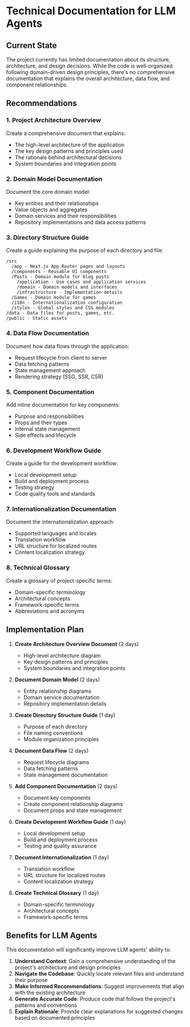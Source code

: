 # Technical Documentation for LLM Agents

## Current State

The project currently has limited documentation about its structure, architecture, and design decisions. While the code is well-organized following domain-driven design principles, there's no comprehensive documentation that explains the overall architecture, data flow, and component relationships.

## Recommendations

### 1. Project Architecture Overview

Create a comprehensive document that explains:

- The high-level architecture of the application
- The key design patterns and principles used
- The rationale behind architectural decisions
- System boundaries and integration points

### 2. Domain Model Documentation

Document the core domain model:

- Key entities and their relationships
- Value objects and aggregates
- Domain services and their responsibilities
- Repository implementations and data access patterns

### 3. Directory Structure Guide

Create a guide explaining the purpose of each directory and file:

```
/src
  /app - Next.js App Router pages and layouts
  /components - Reusable UI components
  /Posts - Domain module for blog posts
    /application - Use cases and application services
    /domain - Domain models and interfaces
    /infrastructure - Implementation details
  /Games - Domain module for games
  /i18n - Internationalization configuration
  /styles - Global styles and CSS modules
/data - Data files for posts, games, etc.
/public - Static assets
```

### 4. Data Flow Documentation

Document how data flows through the application:

- Request lifecycle from client to server
- Data fetching patterns
- State management approach
- Rendering strategy (SSG, SSR, CSR)

### 5. Component Documentation

Add inline documentation for key components:

- Purpose and responsibilities
- Props and their types
- Internal state management
- Side effects and lifecycle

### 6. Development Workflow Guide

Create a guide for the development workflow:

- Local development setup
- Build and deployment process
- Testing strategy
- Code quality tools and standards

### 7. Internationalization Documentation

Document the internationalization approach:

- Supported languages and locales
- Translation workflow
- URL structure for localized routes
- Content localization strategy

### 8. Technical Glossary

Create a glossary of project-specific terms:

- Domain-specific terminology
- Architectural concepts
- Framework-specific terms
- Abbreviations and acronyms

## Implementation Plan

1. **Create Architecture Overview Document** (2 days)

   - High-level architecture diagram
   - Key design patterns and principles
   - System boundaries and integration points

2. **Document Domain Model** (2 days)

   - Entity relationship diagrams
   - Domain service documentation
   - Repository implementation details

3. **Create Directory Structure Guide** (1 day)

   - Purpose of each directory
   - File naming conventions
   - Module organization principles

4. **Document Data Flow** (2 days)

   - Request lifecycle diagrams
   - Data fetching patterns
   - State management documentation

5. **Add Component Documentation** (2 days)

   - Document key components
   - Create component relationship diagrams
   - Document props and state management

6. **Create Development Workflow Guide** (1 day)

   - Local development setup
   - Build and deployment process
   - Testing and quality assurance

7. **Document Internationalization** (1 day)

   - Translation workflow
   - URL structure for localized routes
   - Content localization strategy

8. **Create Technical Glossary** (1 day)
   - Domain-specific terminology
   - Architectural concepts
   - Framework-specific terms

## Benefits for LLM Agents

This documentation will significantly improve LLM agents' ability to:

1. **Understand Context**: Gain a comprehensive understanding of the project's architecture and design principles
2. **Navigate the Codebase**: Quickly locate relevant files and understand their purpose
3. **Make Informed Recommendations**: Suggest improvements that align with the existing architecture
4. **Generate Accurate Code**: Produce code that follows the project's patterns and conventions
5. **Explain Rationale**: Provide clear explanations for suggested changes based on documented principles
